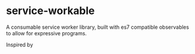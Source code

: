 service-workable
================

A consumable service worker library, built with es7 compatible observables to 
allow for expressive programs.

Inspired by
